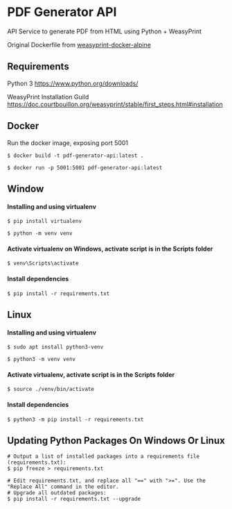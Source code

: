 # PDF Generator API

API Service to generate PDF from HTML using Python + WeasyPrint

Original Dockerfile from [weasyprint-docker-alpine](https://gitlab.com/jamesvl/weasyprint-docker-alpine)

## Requirements

Python 3 https://www.python.org/downloads/

WeasyPrint Installation Guild https://doc.courtbouillon.org/weasyprint/stable/first_steps.html#installation

## Docker

Run the docker image, exposing port 5001

```
$ docker build -t pdf-generator-api:latest .

$ docker run -p 5001:5001 pdf-generator-api:latest
```

## Window

#### Installing and using virtualenv

```
$ pip install virtualenv

$ python -m venv venv
```

#### Activate virtualenv on Windows, activate script is in the Scripts folder

```
$ venv\Scripts\activate
```

#### Install dependencies

```
$ pip install -r requirements.txt
```

## Linux

#### Installing and using virtualenv

```
$ sudo apt install python3-venv

$ python3 -m venv venv
```

#### Activate virtualenv, activate script is in the Scripts folder

```
$ source ./venv/bin/activate
```

#### Install dependencies

```
$ python3 -m pip install -r requirements.txt
```

## Updating Python Packages On Windows Or Linux

```
# Output a list of installed packages into a requirements file (requirements.txt):
$ pip freeze > requirements.txt

# Edit requirements.txt, and replace all "==" with ">=". Use the "Replace All" command in the editor.
# Upgrade all outdated packages:
$ pip install -r requirements.txt --upgrade
```
